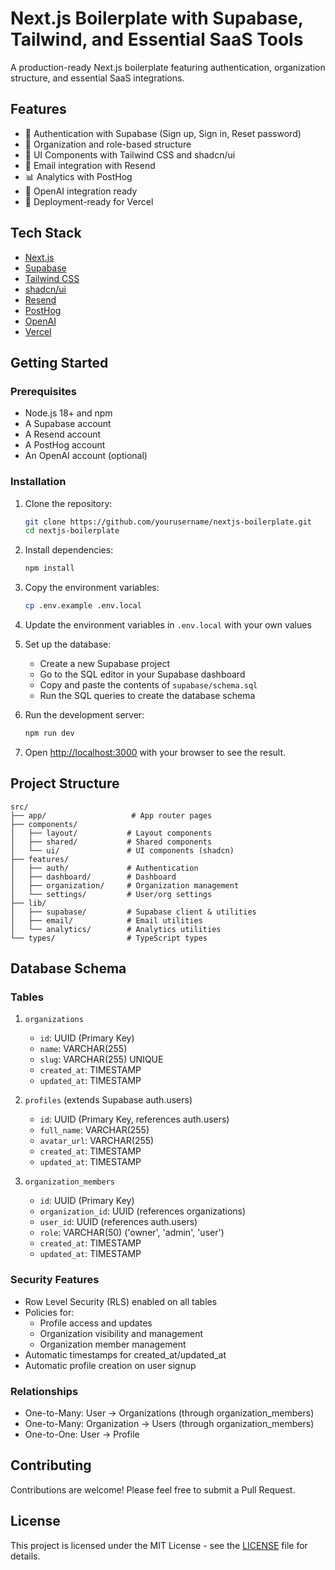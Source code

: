 # Next.js Boilerplate with Supabase, Tailwind, and Essential SaaS Tools

A production-ready Next.js boilerplate featuring authentication, organization structure, and essential SaaS integrations.

## Features

- 🔐 Authentication with Supabase (Sign up, Sign in, Reset password)
- 👥 Organization and role-based structure
- 🎨 UI Components with Tailwind CSS and shadcn/ui
- 📧 Email integration with Resend
- 📊 Analytics with PostHog
- 🤖 OpenAI integration ready
- 🚀 Deployment-ready for Vercel

## Tech Stack

- [Next.js](https://nextjs.org)
- [Supabase](https://supabase.com)
- [Tailwind CSS](https://tailwindcss.com)
- [shadcn/ui](https://ui.shadcn.com)
- [Resend](https://resend.com)
- [PostHog](https://posthog.com)
- [OpenAI](https://openai.com)
- [Vercel](https://vercel.com)

## Getting Started

### Prerequisites

- Node.js 18+ and npm
- A Supabase account
- A Resend account
- A PostHog account
- An OpenAI account (optional)

### Installation

1. Clone the repository:
   ```bash
   git clone https://github.com/yourusername/nextjs-boilerplate.git
   cd nextjs-boilerplate
   ```

2. Install dependencies:
   ```bash
   npm install
   ```

3. Copy the environment variables:
   ```bash
   cp .env.example .env.local
   ```

4. Update the environment variables in `.env.local` with your own values

5. Set up the database:
   - Create a new Supabase project
   - Go to the SQL editor in your Supabase dashboard
   - Copy and paste the contents of `supabase/schema.sql`
   - Run the SQL queries to create the database schema

6. Run the development server:
   ```bash
   npm run dev
   ```

7. Open [http://localhost:3000](http://localhost:3000) with your browser to see the result.

## Project Structure

```
src/
├── app/                   # App router pages
├── components/           
│   ├── layout/           # Layout components
│   ├── shared/           # Shared components
│   └── ui/               # UI components (shadcn)
├── features/             
│   ├── auth/             # Authentication
│   ├── dashboard/        # Dashboard
│   ├── organization/     # Organization management
│   └── settings/         # User/org settings
├── lib/                  
│   ├── supabase/         # Supabase client & utilities
│   ├── email/            # Email utilities
│   └── analytics/        # Analytics utilities
└── types/                # TypeScript types
```

## Database Schema

### Tables

1. `organizations`
   - `id`: UUID (Primary Key)
   - `name`: VARCHAR(255)
   - `slug`: VARCHAR(255) UNIQUE
   - `created_at`: TIMESTAMP
   - `updated_at`: TIMESTAMP

2. `profiles` (extends Supabase auth.users)
   - `id`: UUID (Primary Key, references auth.users)
   - `full_name`: VARCHAR(255)
   - `avatar_url`: VARCHAR(255)
   - `created_at`: TIMESTAMP
   - `updated_at`: TIMESTAMP

3. `organization_members`
   - `id`: UUID (Primary Key)
   - `organization_id`: UUID (references organizations)
   - `user_id`: UUID (references auth.users)
   - `role`: VARCHAR(50) ('owner', 'admin', 'user')
   - `created_at`: TIMESTAMP
   - `updated_at`: TIMESTAMP

### Security Features

- Row Level Security (RLS) enabled on all tables
- Policies for:
  - Profile access and updates
  - Organization visibility and management
  - Organization member management
- Automatic timestamps for created_at/updated_at
- Automatic profile creation on user signup

### Relationships

- One-to-Many: User -> Organizations (through organization_members)
- One-to-Many: Organization -> Users (through organization_members)
- One-to-One: User -> Profile

## Contributing

Contributions are welcome! Please feel free to submit a Pull Request.

## License

This project is licensed under the MIT License - see the [LICENSE](LICENSE) file for details.
